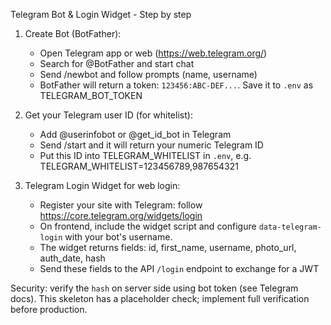 Telegram Bot & Login Widget - Step by step

1. Create Bot (BotFather):
   - Open Telegram app or web (https://web.telegram.org/)
   - Search for @BotFather and start chat
   - Send /newbot and follow prompts (name, username)
   - BotFather will return a token: `123456:ABC-DEF...`. Save it to `.env` as TELEGRAM_BOT_TOKEN

2. Get your Telegram user ID (for whitelist):
   - Add @userinfobot or @get_id_bot in Telegram
   - Send /start and it will return your numeric Telegram ID
   - Put this ID into TELEGRAM_WHITELIST in `.env`, e.g. TELEGRAM_WHITELIST=123456789,987654321

3. Telegram Login Widget for web login:
   - Register your site with Telegram: follow https://core.telegram.org/widgets/login
   - On frontend, include the widget script and configure `data-telegram-login` with your bot's username.
   - The widget returns fields: id, first_name, username, photo_url, auth_date, hash
   - Send these fields to the API `/login` endpoint to exchange for a JWT

Security: verify the `hash` on server side using bot token (see Telegram docs). This skeleton has a placeholder check; implement full verification before production.
